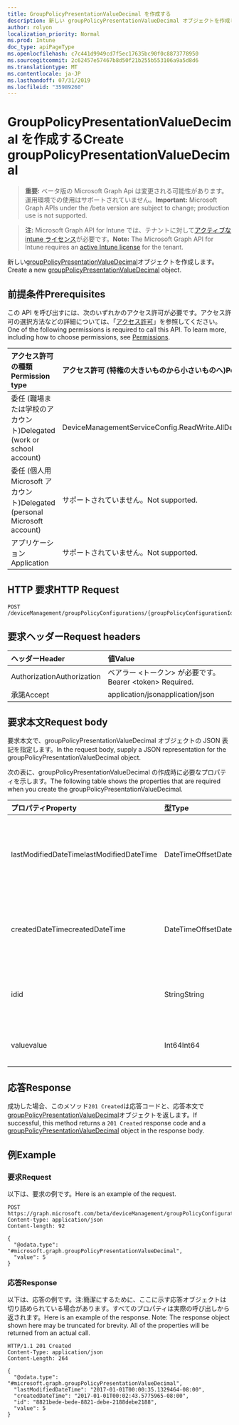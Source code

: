 ```yaml
---
title: GroupPolicyPresentationValueDecimal を作成する
description: 新しい groupPolicyPresentationValueDecimal オブジェクトを作成します。
author: rolyon
localization_priority: Normal
ms.prod: Intune
doc_type: apiPageType
ms.openlocfilehash: c7c441d9949cd7f5ec17635bc90f0c8873778950
ms.sourcegitcommit: 2c62457e57467b8d50f21b255b553106a9a5d8d6
ms.translationtype: MT
ms.contentlocale: ja-JP
ms.lasthandoff: 07/31/2019
ms.locfileid: "35989260"
---
```

# <a name="create-grouppolicypresentationvaluedecimal"></a><span data-ttu-id="83b91-103">GroupPolicyPresentationValueDecimal を作成する</span><span class="sxs-lookup"><span data-stu-id="83b91-103">Create groupPolicyPresentationValueDecimal</span></span>

> <span data-ttu-id="83b91-104">**重要:** ベータ版の Microsoft Graph Api は変更される可能性があります。運用環境での使用はサポートされていません。</span><span class="sxs-lookup"><span data-stu-id="83b91-104">**Important:** Microsoft Graph APIs under the /beta version are subject to change; production use is not supported.</span></span>

> <span data-ttu-id="83b91-105">**注:** Microsoft Graph API for Intune では、テナントに対して[アクティブな intune ライセンス](https://go.microsoft.com/fwlink/?linkid=839381)が必要です。</span><span class="sxs-lookup"><span data-stu-id="83b91-105">**Note:** The Microsoft Graph API for Intune requires an [active Intune license](https://go.microsoft.com/fwlink/?linkid=839381) for the tenant.</span></span>

<span data-ttu-id="83b91-106">新しい[groupPolicyPresentationValueDecimal](../resources/intune-grouppolicy-grouppolicypresentationvaluedecimal.md)オブジェクトを作成します。</span><span class="sxs-lookup"><span data-stu-id="83b91-106">Create a new [groupPolicyPresentationValueDecimal](../resources/intune-grouppolicy-grouppolicypresentationvaluedecimal.md) object.</span></span>

## <a name="prerequisites"></a><span data-ttu-id="83b91-107">前提条件</span><span class="sxs-lookup"><span data-stu-id="83b91-107">Prerequisites</span></span>
<span data-ttu-id="83b91-p101">この API を呼び出すには、次のいずれかのアクセス許可が必要です。アクセス許可の選択方法などの詳細については、「[アクセス許可](/graph/permissions-reference)」を参照してください。</span><span class="sxs-lookup"><span data-stu-id="83b91-p101">One of the following permissions is required to call this API. To learn more, including how to choose permissions, see [Permissions](/graph/permissions-reference).</span></span>

|<span data-ttu-id="83b91-110">アクセス許可の種類</span><span class="sxs-lookup"><span data-stu-id="83b91-110">Permission type</span></span>|<span data-ttu-id="83b91-111">アクセス許可 (特権の大きいものから小さいものへ)</span><span class="sxs-lookup"><span data-stu-id="83b91-111">Permissions (from most to least privileged)</span></span>|
|:---|:---|
|<span data-ttu-id="83b91-112">委任 (職場または学校のアカウント)</span><span class="sxs-lookup"><span data-stu-id="83b91-112">Delegated (work or school account)</span></span>|<span data-ttu-id="83b91-113">DeviceManagementServiceConfig.ReadWrite.All</span><span class="sxs-lookup"><span data-stu-id="83b91-113">DeviceManagementServiceConfig.ReadWrite.All</span></span>|
|<span data-ttu-id="83b91-114">委任 (個人用 Microsoft アカウント)</span><span class="sxs-lookup"><span data-stu-id="83b91-114">Delegated (personal Microsoft account)</span></span>|<span data-ttu-id="83b91-115">サポートされていません。</span><span class="sxs-lookup"><span data-stu-id="83b91-115">Not supported.</span></span>|
|<span data-ttu-id="83b91-116">アプリケーション</span><span class="sxs-lookup"><span data-stu-id="83b91-116">Application</span></span>|<span data-ttu-id="83b91-117">サポートされていません。</span><span class="sxs-lookup"><span data-stu-id="83b91-117">Not supported.</span></span>|

## <a name="http-request"></a><span data-ttu-id="83b91-118">HTTP 要求</span><span class="sxs-lookup"><span data-stu-id="83b91-118">HTTP Request</span></span>
<!-- {
  "blockType": "ignored"
}
-->
``` http
POST /deviceManagement/groupPolicyConfigurations/{groupPolicyConfigurationId}/definitionValues/{groupPolicyDefinitionValueId}/presentationValues
```

## <a name="request-headers"></a><span data-ttu-id="83b91-119">要求ヘッダー</span><span class="sxs-lookup"><span data-stu-id="83b91-119">Request headers</span></span>
|<span data-ttu-id="83b91-120">ヘッダー</span><span class="sxs-lookup"><span data-stu-id="83b91-120">Header</span></span>|<span data-ttu-id="83b91-121">値</span><span class="sxs-lookup"><span data-stu-id="83b91-121">Value</span></span>|
|:---|:---|
|<span data-ttu-id="83b91-122">Authorization</span><span class="sxs-lookup"><span data-stu-id="83b91-122">Authorization</span></span>|<span data-ttu-id="83b91-123">ベアラー &lt;トークン&gt; が必要です。</span><span class="sxs-lookup"><span data-stu-id="83b91-123">Bearer &lt;token&gt; Required.</span></span>|
|<span data-ttu-id="83b91-124">承諾</span><span class="sxs-lookup"><span data-stu-id="83b91-124">Accept</span></span>|<span data-ttu-id="83b91-125">application/json</span><span class="sxs-lookup"><span data-stu-id="83b91-125">application/json</span></span>|

## <a name="request-body"></a><span data-ttu-id="83b91-126">要求本文</span><span class="sxs-lookup"><span data-stu-id="83b91-126">Request body</span></span>
<span data-ttu-id="83b91-127">要求本文で、groupPolicyPresentationValueDecimal オブジェクトの JSON 表記を指定します。</span><span class="sxs-lookup"><span data-stu-id="83b91-127">In the request body, supply a JSON representation for the groupPolicyPresentationValueDecimal object.</span></span>

<span data-ttu-id="83b91-128">次の表に、groupPolicyPresentationValueDecimal の作成時に必要なプロパティを示します。</span><span class="sxs-lookup"><span data-stu-id="83b91-128">The following table shows the properties that are required when you create the groupPolicyPresentationValueDecimal.</span></span>

|<span data-ttu-id="83b91-129">プロパティ</span><span class="sxs-lookup"><span data-stu-id="83b91-129">Property</span></span>|<span data-ttu-id="83b91-130">型</span><span class="sxs-lookup"><span data-stu-id="83b91-130">Type</span></span>|<span data-ttu-id="83b91-131">説明</span><span class="sxs-lookup"><span data-stu-id="83b91-131">Description</span></span>|
|:---|:---|:---|
|<span data-ttu-id="83b91-132">lastModifiedDateTime</span><span class="sxs-lookup"><span data-stu-id="83b91-132">lastModifiedDateTime</span></span>|<span data-ttu-id="83b91-133">DateTimeOffset</span><span class="sxs-lookup"><span data-stu-id="83b91-133">DateTimeOffset</span></span>|<span data-ttu-id="83b91-134">オブジェクトが最後に変更された日付と時刻。</span><span class="sxs-lookup"><span data-stu-id="83b91-134">The date and time the object was last modified.</span></span> <span data-ttu-id="83b91-135">[Grouppolicypresentationvalue](../resources/intune-grouppolicy-grouppolicypresentationvalue.md)から継承します。</span><span class="sxs-lookup"><span data-stu-id="83b91-135">Inherited from [groupPolicyPresentationValue](../resources/intune-grouppolicy-grouppolicypresentationvalue.md)</span></span>|
|<span data-ttu-id="83b91-136">createdDateTime</span><span class="sxs-lookup"><span data-stu-id="83b91-136">createdDateTime</span></span>|<span data-ttu-id="83b91-137">DateTimeOffset</span><span class="sxs-lookup"><span data-stu-id="83b91-137">DateTimeOffset</span></span>|<span data-ttu-id="83b91-138">オブジェクトが作成された日付と時刻。</span><span class="sxs-lookup"><span data-stu-id="83b91-138">The date and time the object was created.</span></span> <span data-ttu-id="83b91-139">[Grouppolicypresentationvalue](../resources/intune-grouppolicy-grouppolicypresentationvalue.md)から継承します。</span><span class="sxs-lookup"><span data-stu-id="83b91-139">Inherited from [groupPolicyPresentationValue](../resources/intune-grouppolicy-grouppolicypresentationvalue.md)</span></span>|
|<span data-ttu-id="83b91-140">id</span><span class="sxs-lookup"><span data-stu-id="83b91-140">id</span></span>|<span data-ttu-id="83b91-141">String</span><span class="sxs-lookup"><span data-stu-id="83b91-141">String</span></span>|<span data-ttu-id="83b91-142">エンティティのキー。</span><span class="sxs-lookup"><span data-stu-id="83b91-142">Key of the entity.</span></span> <span data-ttu-id="83b91-143">[Grouppolicypresentationvalue](../resources/intune-grouppolicy-grouppolicypresentationvalue.md)から継承します。</span><span class="sxs-lookup"><span data-stu-id="83b91-143">Inherited from [groupPolicyPresentationValue](../resources/intune-grouppolicy-grouppolicypresentationvalue.md)</span></span>|
|<span data-ttu-id="83b91-144">value</span><span class="sxs-lookup"><span data-stu-id="83b91-144">value</span></span>|<span data-ttu-id="83b91-145">Int64</span><span class="sxs-lookup"><span data-stu-id="83b91-145">Int64</span></span>|<span data-ttu-id="83b91-146">関連付けられたプレゼンテーションの符号なし整数値。</span><span class="sxs-lookup"><span data-stu-id="83b91-146">An unsigned integer value for the associated presentation.</span></span>|



## <a name="response"></a><span data-ttu-id="83b91-147">応答</span><span class="sxs-lookup"><span data-stu-id="83b91-147">Response</span></span>
<span data-ttu-id="83b91-148">成功した場合、このメソッド`201 Created`は応答コードと、応答本文で[groupPolicyPresentationValueDecimal](../resources/intune-grouppolicy-grouppolicypresentationvaluedecimal.md)オブジェクトを返します。</span><span class="sxs-lookup"><span data-stu-id="83b91-148">If successful, this method returns a `201 Created` response code and a [groupPolicyPresentationValueDecimal](../resources/intune-grouppolicy-grouppolicypresentationvaluedecimal.md) object in the response body.</span></span>

## <a name="example"></a><span data-ttu-id="83b91-149">例</span><span class="sxs-lookup"><span data-stu-id="83b91-149">Example</span></span>

### <a name="request"></a><span data-ttu-id="83b91-150">要求</span><span class="sxs-lookup"><span data-stu-id="83b91-150">Request</span></span>
<span data-ttu-id="83b91-151">以下は、要求の例です。</span><span class="sxs-lookup"><span data-stu-id="83b91-151">Here is an example of the request.</span></span>
``` http
POST https://graph.microsoft.com/beta/deviceManagement/groupPolicyConfigurations/{groupPolicyConfigurationId}/definitionValues/{groupPolicyDefinitionValueId}/presentationValues
Content-type: application/json
Content-length: 92

{
  "@odata.type": "#microsoft.graph.groupPolicyPresentationValueDecimal",
  "value": 5
}
```

### <a name="response"></a><span data-ttu-id="83b91-152">応答</span><span class="sxs-lookup"><span data-stu-id="83b91-152">Response</span></span>
<span data-ttu-id="83b91-p105">以下は、応答の例です。注:簡潔にするために、ここに示す応答オブジェクトは切り詰められている場合があります。すべてのプロパティは実際の呼び出しから返されます。</span><span class="sxs-lookup"><span data-stu-id="83b91-p105">Here is an example of the response. Note: The response object shown here may be truncated for brevity. All of the properties will be returned from an actual call.</span></span>
``` http
HTTP/1.1 201 Created
Content-Type: application/json
Content-Length: 264

{
  "@odata.type": "#microsoft.graph.groupPolicyPresentationValueDecimal",
  "lastModifiedDateTime": "2017-01-01T00:00:35.1329464-08:00",
  "createdDateTime": "2017-01-01T00:02:43.5775965-08:00",
  "id": "8821bede-bede-8821-debe-2188debe2188",
  "value": 5
}
```





